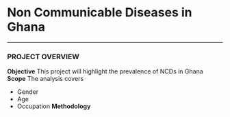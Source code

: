 # Non Communicable Diseases in Ghana
***
### PROJECT OVERVIEW
**Objective**
This project will highlight the prevalence of NCDs in Ghana
**Scope**
The analysis covers
+ Gender
+ Age
+ Occupation
**Methodology**

